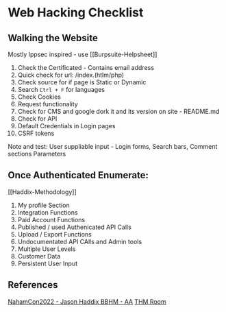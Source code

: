 # Web Hacking Checklist

## Walking the Website
Mostly Ippsec inspired - use [[Burpsuite-Helpsheet]]
1. Check the Certificated - Contains email address
2. Quick check for url: /index.(htlm/php)
3. Check source for if page is Static or Dynamic
4. Search `Ctrl + F` for languages
5. Check Cookies
6. Request functionality
7. Check for CMS and google dork it and its version on site  - README.md
8. Check for API
9. Default Credentials in Login pages
10. CSRF tokens


Note and test:
User suppliable input - Login forms, Search bars, Comment sections
Parameters

## Once Authenticated Enumerate:
[[Haddix-Methodology]]
1. My profile Section
2. Integration Functions
3. Paid Account Functions
4. Published / used Authenicated API Calls
5. Upload / Export Functions
6. Undocumentated API CAlls and Admin tools
7. Multiple User Levels
8. Customer Data 
9. Persistent User Input


## References
[NahamCon2022 - Jason Haddix BBHM - AA](https://www.youtube.com/watch?v=HmDY7w8AbR4) 
[THM Room](https://tryhackme.com/room/walkinganapplication)
